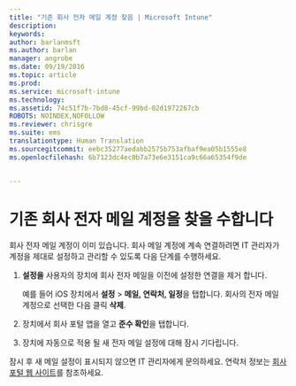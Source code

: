 ```yaml
---
title: "기존 회사 전자 메일 계정 찾음 | Microsoft Intune"
description: 
keywords: 
author: barlanmsft
ms.author: barlan
manager: angrobe
ms.date: 09/19/2016
ms.topic: article
ms.prod: 
ms.service: microsoft-intune
ms.technology: 
ms.assetid: 74c51f7b-7bd8-45cf-99bd-02d1972267cb
ROBOTS: NOINDEX,NOFOLLOW
ms.reviewer: chrisgre
ms.suite: ems
translationtype: Human Translation
ms.sourcegitcommit: eebc35277aedabb2575b753afbaf9ea05b1555e8
ms.openlocfilehash: 6b7123dc4ec0b7a73e6e3151ca9c66a65354f9de


---
```


# <a name="existing-company-email-account-found"></a>기존 회사 전자 메일 계정을 찾을 수합니다

회사 전자 메일 계정이 이미 있습니다. 회사 메일 계정에 계속 연결하려면 IT 관리자가 계정을 제대로 설정하고 관리할 수 있도록 다음 단계를 수행하세요.

1.  **설정을** 사용자의 장치에 회사 전자 메일을 이전에 설정한 연결을 제거 합니다.

    예를 들어 iOS 장치에서 **설정** &gt; **메일, 연락처, 일정**을 탭합니다. 회사의 전자 메일 계정으로 선택한 다음 클릭 **삭제**.

2.  장치에서 회사 포털 앱을 열고 **준수 확인**을 탭합니다.

3.  장치에 자동으로 적용 될 새 전자 메일 설정에 대해 잠시 기다립니다.

잠시 후 새 메일 설정이 표시되지 않으면 IT 관리자에게 문의하세요. 연락처 정보는 [회사 포털 웹 사이트](http://portal.manage.microsoft.com)를 참조하세요.



<!--HONumber=Oct16_HO3-->


